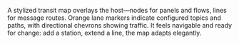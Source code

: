 A stylized transit map overlays the host—nodes for panels and flows, lines for message routes. Orange lane markers indicate configured topics and paths, with directional chevrons showing traffic. It feels navigable and ready for change: add a station, extend a line, the map adapts elegantly.
